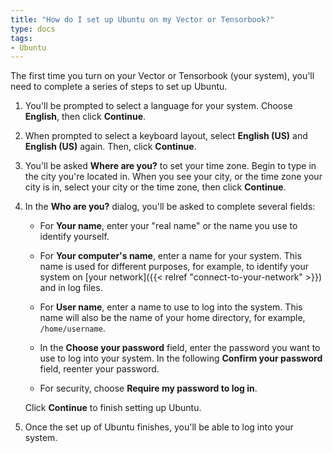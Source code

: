 ```yaml
---
title: "How do I set up Ubuntu on my Vector or Tensorbook?"
type: docs
tags:
- Ubuntu
---
```


The first time you turn on your Vector or Tensorbook (your system), you'll
need to complete a series of steps to set up Ubuntu.

1. You'll be prompted to select a language for your system. Choose
   **English**, then click **Continue**.

1. When prompted to select a keyboard layout, select **English (US)** and
   **English (US)** again. Then, click **Continue**.

1. You'll be asked **Where are you?** to set your time zone. Begin to type in
   the city you're located in. When you see your city, or the time zone your
   city is in, select your city or the time zone, then click **Continue**.

1. In the **Who are you?** dialog, you'll be asked to complete several fields:

   - For **Your name**, enter your "real name" or the name you use to identify
     yourself.

   - For **Your computer's name**, enter a name for your system. This name is
     used for different purposes, for example, to identify your system on
     [your network]({{< relref "connect-to-your-network" >}}) and in log
     files.

   - For **User name**, enter a name to use to log into the system. This name
     will also be the name of your home directory, for example,
     `/home/username`.

   - In the **Choose your password** field, enter the password you want to use
     to log into your system. In the following **Confirm your password**
     field, reenter your password.

   - For security, choose **Require my password to log in**.

   Click **Continue** to finish setting up Ubuntu.

1. Once the set up of Ubuntu finishes, you'll be able to log into your system.
